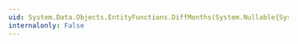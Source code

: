 ```yaml
---
uid: System.Data.Objects.EntityFunctions.DiffMonths(System.Nullable{System.DateTimeOffset},System.Nullable{System.DateTimeOffset})
internalonly: False
---
```

